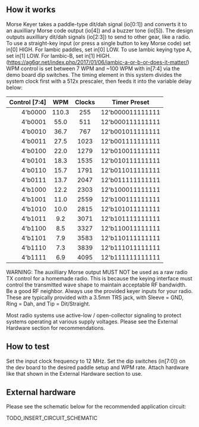 <!---

This file is used to generate your project datasheet. Please fill in the information below and delete any unused
sections.

You can also include images in this folder and reference them in the markdown. Each image must be less than
512 kb in size, and the combined size of all images must be less than 1 MB.
-->

## How it works

Morse Keyer takes a paddle-type dit/dah signal (io[0:1]) and converts it to an auxilliary Morse code output (io[4]) and a buzzer tone (io[5]).
The design outputs auxilliary dit/dah signals (io[2:3]) to send to other gear, like a radio.
To use a straight-key input (or press a single button to key Morse code) set in[0] HIGH. For Iambic paddles, set in[0] LOW.
To use Iambic keying type A, set in[1] LOW. For Iambic-B, set in[1] HIGH. (https://ag6qr.net/index.php/2017/01/06/iambic-a-or-b-or-does-it-matter/)
WPM control is set between 7 WPM and ~100 WPM with in[7:4] via the demo board dip switches.
The timing element in this system divides the system clock first with a 512x prescaler, then feeds it into the variable delay below:

| Control [7:4] | WPM   | Clocks | Timer Preset     |
| ------------: | :---: | :----: | :--------------: |
| 4'b0000       | 110.3 | 255    | 12'b000011111111 |
| 4'b0001       | 55.0  | 511    | 12'b000111111111 |
| 4'b0010       | 36.7  | 767    | 12'b001011111111 |
| 4'b0011       | 27.5  | 1023   | 12'b001111111111 |
| 4'b0100       | 22.0  | 1279   | 12'b010011111111 |
| 4'b0101       | 18.3  | 1535   | 12'b010111111111 |
| 4'b0110       | 15.7  | 1791   | 12'b011011111111 |
| 4'b0111       | 13.7  | 2047   | 12'b011111111111 |
| 4'b1000       | 12.2  | 2303   | 12'b100011111111 |
| 4'b1001       | 11.0  | 2559   | 12'b100111111111 |
| 4'b1010       | 10.0  | 2815   | 12'b101011111111 |
| 4'b1011       | 9.2   | 3071   | 12'b101111111111 |
| 4'b1100       | 8.5   | 3327   | 12'b110011111111 |
| 4'b1101       | 7.9   | 3583   | 12'b110111111111 |
| 4'b1110       | 7.3   | 3839   | 12'b111011111111 |
| 4'b1111       | 6.9   | 4095   | 12'b111111111111 |

WARNING: The auxilliary Morse output MUST NOT be used as a raw radio TX control for a homemade radio. 
This is because the keying interface must control the transmitted wave shape to maintain acceptable RF bandwidth. 
Be a good RF neighbor. Always use the provided keyer inputs for your radio. 
These are typically provided with a 3.5mm TRS jack, with Sleeve = GND, Ring = Dah, and Tip = Dit/Straight.

Most radio systems use active-low / open-collector signaling to protect systems operating at various supply voltages. 
Please see the External Hardware section for recommendations.

## How to test

Set the input clock frequency to 12 MHz.
Set the dip switches (in[7:0]) on the dev board to the desired paddle setup and WPM rate.
Attach hardware like that shown in the External Hardware section to use.

## External hardware

Please see the schematic below for the recommended application circuit:

TODO_INSERT_CIRCUIT_SCHEMATIC
